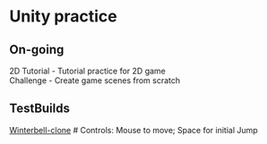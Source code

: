 # Unity practice  
   
## On-going  
2D Tutorial - Tutorial practice for 2D game  
Challenge - Create game scenes from scratch  
  
## TestBuilds  
[Winterbell-clone](https://catsmile-nico.github.io/UnityPrac/TestBuilds/Winterbell-clone/index.html) # Controls: Mouse to move; Space for initial Jump  
